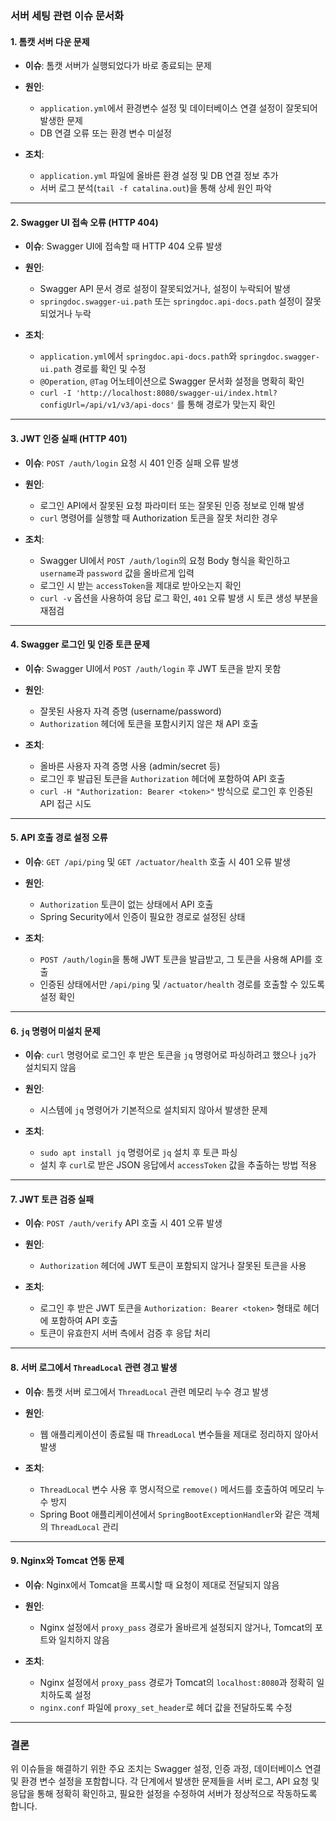 ### 서버 세팅 관련 이슈 문서화

#### 1. **톰캣 서버 다운 문제**

* **이슈**: 톰캣 서버가 실행되었다가 바로 종료되는 문제
* **원인**:

  * `application.yml`에서 환경변수 설정 및 데이터베이스 연결 설정이 잘못되어 발생한 문제
  * DB 연결 오류 또는 환경 변수 미설정
* **조치**:

  * `application.yml` 파일에 올바른 환경 설정 및 DB 연결 정보 추가
  * 서버 로그 분석(`tail -f catalina.out`)을 통해 상세 원인 파악

---

#### 2. **Swagger UI 접속 오류 (HTTP 404)**

* **이슈**: Swagger UI에 접속할 때 HTTP 404 오류 발생
* **원인**:

  * Swagger API 문서 경로 설정이 잘못되었거나, 설정이 누락되어 발생
  * `springdoc.swagger-ui.path` 또는 `springdoc.api-docs.path` 설정이 잘못되었거나 누락
* **조치**:

  * `application.yml`에서 `springdoc.api-docs.path`와 `springdoc.swagger-ui.path` 경로를 확인 및 수정
  * `@Operation`, `@Tag` 어노테이션으로 Swagger 문서화 설정을 명확히 확인
  * `curl -I 'http://localhost:8080/swagger-ui/index.html?configUrl=/api/v1/v3/api-docs'` 를 통해 경로가 맞는지 확인

---

#### 3. **JWT 인증 실패 (HTTP 401)**

* **이슈**: `POST /auth/login` 요청 시 401 인증 실패 오류 발생
* **원인**:

  * 로그인 API에서 잘못된 요청 파라미터 또는 잘못된 인증 정보로 인해 발생
  * `curl` 명령어를 실행할 때 Authorization 토큰을 잘못 처리한 경우
* **조치**:

  * Swagger UI에서 `POST /auth/login`의 요청 Body 형식을 확인하고 `username`과 `password` 값을 올바르게 입력
  * 로그인 시 받는 `accessToken`을 제대로 받아오는지 확인
  * `curl -v` 옵션을 사용하여 응답 로그 확인, `401` 오류 발생 시 토큰 생성 부분을 재점검

---

#### 4. **Swagger 로그인 및 인증 토큰 문제**

* **이슈**: Swagger UI에서 `POST /auth/login` 후 JWT 토큰을 받지 못함
* **원인**:

  * 잘못된 사용자 자격 증명 (username/password)
  * `Authorization` 헤더에 토큰을 포함시키지 않은 채 API 호출
* **조치**:

  * 올바른 사용자 자격 증명 사용 (admin/secret 등)
  * 로그인 후 발급된 토큰을 `Authorization` 헤더에 포함하여 API 호출
  * `curl -H "Authorization: Bearer <token>"` 방식으로 로그인 후 인증된 API 접근 시도

---

#### 5. **API 호출 경로 설정 오류**

* **이슈**: `GET /api/ping` 및 `GET /actuator/health` 호출 시 401 오류 발생
* **원인**:

  * `Authorization` 토큰이 없는 상태에서 API 호출
  * Spring Security에서 인증이 필요한 경로로 설정된 상태
* **조치**:

  * `POST /auth/login`을 통해 JWT 토큰을 발급받고, 그 토큰을 사용해 API를 호출
  * 인증된 상태에서만 `/api/ping` 및 `/actuator/health` 경로를 호출할 수 있도록 설정 확인

---

#### 6. **`jq` 명령어 미설치 문제**

* **이슈**: `curl` 명령어로 로그인 후 받은 토큰을 `jq` 명령어로 파싱하려고 했으나 `jq`가 설치되지 않음
* **원인**:

  * 시스템에 `jq` 명령어가 기본적으로 설치되지 않아서 발생한 문제
* **조치**:

  * `sudo apt install jq` 명령어로 `jq` 설치 후 토큰 파싱
  * 설치 후 `curl`로 받은 JSON 응답에서 `accessToken` 값을 추출하는 방법 적용

---

#### 7. **JWT 토큰 검증 실패**

* **이슈**: `POST /auth/verify` API 호출 시 401 오류 발생
* **원인**:

  * `Authorization` 헤더에 JWT 토큰이 포함되지 않거나 잘못된 토큰을 사용
* **조치**:

  * 로그인 후 받은 JWT 토큰을 `Authorization: Bearer <token>` 형태로 헤더에 포함하여 API 호출
  * 토큰이 유효한지 서버 측에서 검증 후 응답 처리

---

#### 8. **서버 로그에서 `ThreadLocal` 관련 경고 발생**

* **이슈**: 톰캣 서버 로그에서 `ThreadLocal` 관련 메모리 누수 경고 발생
* **원인**:

  * 웹 애플리케이션이 종료될 때 `ThreadLocal` 변수들을 제대로 정리하지 않아서 발생
* **조치**:

  * `ThreadLocal` 변수 사용 후 명시적으로 `remove()` 메서드를 호출하여 메모리 누수 방지
  * Spring Boot 애플리케이션에서 `SpringBootExceptionHandler`와 같은 객체의 `ThreadLocal` 관리

---

#### 9. **Nginx와 Tomcat 연동 문제**

* **이슈**: Nginx에서 Tomcat을 프록시할 때 요청이 제대로 전달되지 않음
* **원인**:

  * Nginx 설정에서 `proxy_pass` 경로가 올바르게 설정되지 않거나, Tomcat의 포트와 일치하지 않음
* **조치**:

  * Nginx 설정에서 `proxy_pass` 경로가 Tomcat의 `localhost:8080`과 정확히 일치하도록 설정
  * `nginx.conf` 파일에 `proxy_set_header`로 헤더 값을 전달하도록 수정

---
### 결론

위 이슈들을 해결하기 위한 주요 조치는 Swagger 설정, 인증 과정, 데이터베이스 연결 및 환경 변수 설정을 포함합니다. 각 단계에서 발생한 문제들을 서버 로그, API 요청 및 응답을 통해 정확히 확인하고, 필요한 설정을 수정하여 서버가 정상적으로 작동하도록 합니다.
